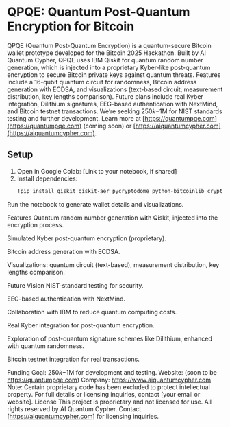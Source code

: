 # QPQE: Quantum Post-Quantum Encryption for Bitcoin

QPQE (Quantum Post-Quantum Encryption) is a quantum-secure Bitcoin wallet prototype developed for the Bitcoin 2025 Hackathon. Built by AI Quantum Cypher, QPQE uses IBM Qiskit for quantum random number generation, which is injected into a proprietary Kyber-like post-quantum encryption to secure Bitcoin private keys against quantum threats. Features include a 16-qubit quantum circuit for randomness, Bitcoin address generation with ECDSA, and visualizations (text-based circuit, measurement distribution, key lengths comparison). Future plans include real Kyber integration, Dilithium signatures, EEG-based authentication with NextMind, and Bitcoin testnet transactions. We’re seeking $250k-$1M for NIST standards testing and further development. Learn more at [https://quantumpqe.com](https://quantumpqe.com) (coming soon) or [https://aiquantumcypher.com](https://aiquantumcypher.com).

## Setup
1. Open in Google Colab: [Link to your notebook, if shared]
2. Install dependencies:
   ```bash
   !pip install qiskit qiskit-aer pycryptodome python-bitcoinlib cryptography matplotlib

Run the notebook to generate wallet details and visualizations.

Features
Quantum random number generation with Qiskit, injected into the encryption process.

Simulated Kyber post-quantum encryption (proprietary).

Bitcoin address generation with ECDSA.

Visualizations: quantum circuit (text-based), measurement distribution, key lengths comparison.

Future Vision
NIST-standard testing for security.

EEG-based authentication with NextMind.

Collaboration with IBM to reduce quantum computing costs.

Real Kyber integration for post-quantum encryption.

Exploration of post-quantum signature schemes like Dilithium, enhanced with quantum randomness.

Bitcoin testnet integration for real transactions.

Funding Goal: $250k-$1M for development and testing.
Website: (soon to be https://quantumpqe.com)
Company: https://www.aiquantumcypher.com
Note: Certain proprietary code has been excluded to protect intellectual property. For full details or licensing inquiries, contact [your email or website].
License
This project is proprietary and not licensed for use. All rights reserved by AI Quantum Cypher. Contact [https://aiquantumcypher.com] for licensing inquiries.
